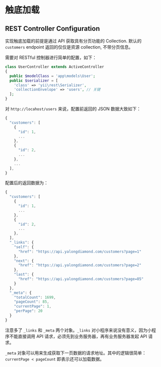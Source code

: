 # 触底加载

## REST Controller Configuration

实现触底加载的前提是通过 API 获取具有分页功能的 Collection. 默认的 `customers` endpoint 返回的仅仅是资源 collection, 不带分页信息。

需要对 RESTful 控制器进行简单的配置，如下：

```php
class UserController extends ActiveController
{
  public $modelClass = 'app\models\User';
  public $serializer = [
    'class' => 'yii\rest\Serializer',
    'collectionEnvelope' => 'users', // 关键
  ];
}
```

对 `http://locahost/users` 来说，配置前返回的 JSON 数据大致如下：

```js
{
  "customers": [
    {
      "id": 1,
      ...
    },
    {
      "id": 2,
      ...
    },
    ...
  ],
}
```

配置后的返回数据为：

```js
{
  "customers": [
    {
      "id": 1,
      ...
    },
    {
      "id": 2,
      ...
    },
  ],
  "_links": {
    "self": {
      "href": "https://api.yalongdiamond.com/customers?page=1"
    },
    "next": {
      "href": "https://api.yalongdiamond.com/customers?page=2"
    },
    "last": {
      "href": "https://api.yalongdiamond.com/customers?page=85"
    }
  },
  "_meta": {
    "totalCount": 1699,
    "pageCount": 85,
    "currentPage": 1,
    "perPage": 20
  }
}
```

注意多了 `_links` 和 `_meta` 两个对象。`_links` 对小程序来说没有意义，因为小程序不能直接调用 API 请求，必须先到业务服务器，再有业务服务器发起 API 请求。

`_meta` 对象可以用来生成获取下一页数据的请求地址。其中的逻辑很简单：`currentPage < pageCount` 即表示还可以加载数据。
